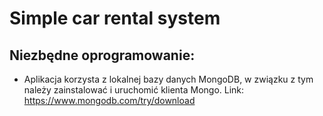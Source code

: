 # Simple car rental system

## Niezbędne oprogramowanie:

- Aplikacja korzysta z lokalnej bazy danych MongoDB, w związku z tym należy zainstalować i uruchomić klienta Mongo. Link: https://www.mongodb.com/try/download
